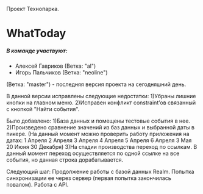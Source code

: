 Проект Технопарка.
# WhatToday

##### В команде участвуют:
* Алексей Гавриков (Ветка: "al")
* Игорь Пальчиков (Ветка: "neoline")

(Ветка: "master") - последняя версия проекта на сегодняшний день.

В данной версии исправлены следующие недостатки:
1)Убраны лишние кнопки на главном меню.
2)Исправен конфликт constraint’ов связанный с кнопкой "Найти события".

Было добавлено:
1)База данных и помещены тестовые события в нее.
2)Произведено сравнение значений из баз данных и выбранной даты в пикере.
(На данный момент можно проверить работу приложения на датах:
1 Апреля
2 Апреля
3 Апреля
4 Апреля
5 Апреля
6 Апреля
3 Мая
20 Июня
30 Декабря)
3)На стадии производства переход по ссылкам. В данный момент переход осуществляется по одной ссылке на все события, но данная строка дорабатывается.

Следующий шаг: Продолжение работы с базой данных Realm.  Попытка синхронизации ее через сервер (первая попытка закончилась повалом). Работа с API.
